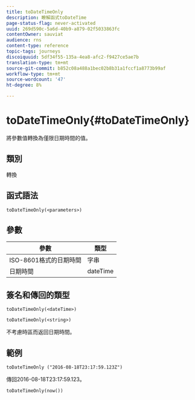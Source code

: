 ```yaml
---
title: toDateTimeOnly
description: 瞭解函式toDateTime
page-status-flag: never-activated
uuid: 269d590c-5a6d-40b9-a879-02f5033863fc
contentOwner: sauviat
audience: rns
content-type: reference
topic-tags: journeys
discoiquuid: 5df34f55-135a-4ea8-afc2-f9427ce5ae7b
translation-type: tm+mt
source-git-commit: b852c08a488a1bec02b8b31a1fccf1a8773b99af
workflow-type: tm+mt
source-wordcount: '47'
ht-degree: 8%

---
```



# toDateTimeOnly{#toDateTimeOnly}

將參數值轉換為僅限日期時間的值。

## 類別

轉換

## 函式語法

`toDateTimeOnly(<parameters>)`

## 參數

| 參數 | 類型 |
|-----------|------------------|
| ISO-8601格式的日期時間 | 字串 |
| 日期時間 | dateTime |

## 簽名和傳回的類型

`toDateTimeOnly(<dateTime>)`

`toDateTimeOnly(<string>)`
<!--`toDateTimeOnly(<integer>,<integer>,<integer>)`
`toDateTimeOnly(<integer>,<integer>,<integer>,<integer>,<integer>,<integer>)`-->

不考慮時區而返回日期時間。

## 範例

`toDateTimeOnly ("2016-08-18T23:17:59.123Z")`

傳回2016-08-18T23:17:59.123。

`toDateTimeOnly(now())`

<!--`toDateTimeOnly(2016,8,18,23,17,59)`

Returns 2016-08-18T23:17:59.000.

`toDateTimeOnly(2016,8,18)`

Returns 2016-08-18T00:00:00.000.-->
